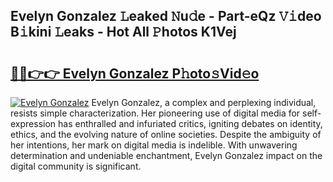 ## Evelyn Gonzalez 𝙻eaked 𝙽u𝚍e - Part-eQz 𝚅𝚒deo B𝚒kini 𝙻eaks - Hot All 𝙿hotos K1Vej

# <h2><a href="http://ld3ep4.urlbe.top/?page=Evelyn+Gonzalez">🔗🔗👉👉 Evelyn Gonzalez P𝚑oto𝚜Vid𝚎o</a></h2>

[![Evelyn Gonzalez](https://i.imgur.com/eBuTRDB.gif)](http://ld3ep4.urlbe.top/?page=Evelyn+Gonzalez)
Evelyn Gonzalez, a complex and perplexing individual, resists simple characterization. Her pioneering use of digital media for self-expression has enthralled and infuriated critics, igniting debates on identity, ethics, and the evolving nature of online societies. Despite the ambiguity of her intentions, her mark on digital media is indelible. With unwavering determination and undeniable enchantment, Evelyn Gonzalez impact on the digital community is significant.
